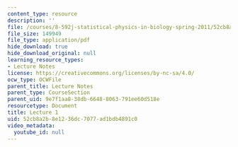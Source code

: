 ```yaml
---
content_type: resource
description: ''
file: /courses/8-592j-statistical-physics-in-biology-spring-2011/52cb8a2b8e1236dc7077ad1bdb4891c0_MIT8_592JS11_lec1.pdf
file_size: 149949
file_type: application/pdf
hide_download: true
hide_download_original: null
learning_resource_types:
- Lecture Notes
license: https://creativecommons.org/licenses/by-nc-sa/4.0/
ocw_type: OCWFile
parent_title: Lecture Notes
parent_type: CourseSection
parent_uid: 9e7f1aa8-38db-6648-8063-791ee60d518e
resourcetype: Document
title: Lecture 1
uid: 52cb8a2b-8e12-36dc-7077-ad1bdb4891c0
video_metadata:
  youtube_id: null
---
```


